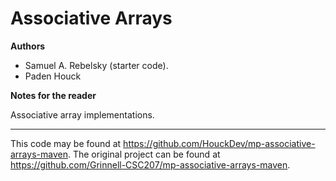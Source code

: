 Associative Arrays
==================

**Authors**

* Samuel A. Rebelsky (starter code).
* Paden Houck

**Notes for the reader**

Associative array implementations.

---

This code may be found at <https://github.com/HouckDev/mp-associative-arrays-maven>. The original project can be found at <https://github.com/Grinnell-CSC207/mp-associative-arrays-maven>.
